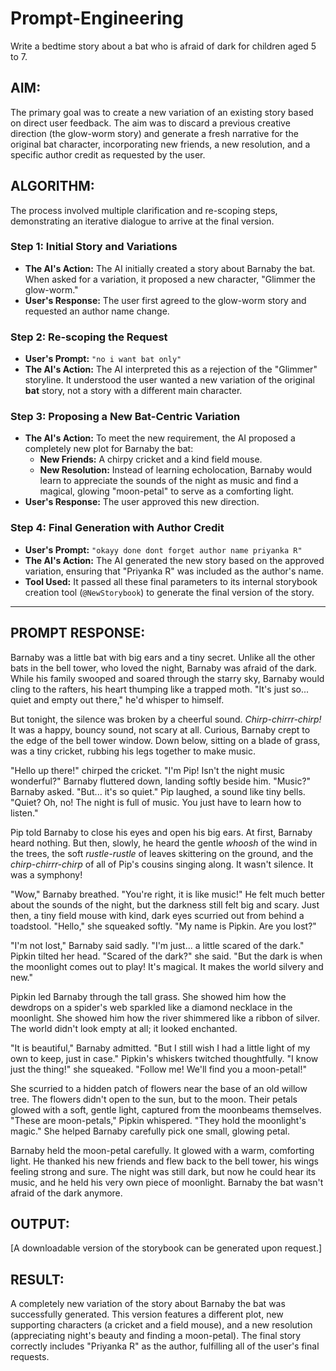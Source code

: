# Prompt-Engineering
Write a bedtime story about a bat who is afraid of dark for children aged 5 to 7.

## AIM:
The primary goal was to create a new variation of an existing story based on direct user feedback. The aim was to discard a previous creative direction (the glow-worm story) and generate a fresh narrative for the original bat character, incorporating new friends, a new resolution, and a specific author credit as requested by the user.

## ALGORITHM:
The process involved multiple clarification and re-scoping steps, demonstrating an iterative dialogue to arrive at the final version.

### Step 1: Initial Story and Variations
*   **The AI's Action:** The AI initially created a story about Barnaby the bat. When asked for a variation, it proposed a new character, "Glimmer the glow-worm."
*   **User's Response:** The user first agreed to the glow-worm story and requested an author name change.

### Step 2: Re-scoping the Request
*   **User's Prompt:** `"no i want bat only"`
*   **The AI's Action:** The AI interpreted this as a rejection of the "Glimmer" storyline. It understood the user wanted a new variation of the original **bat** story, not a story with a different main character.

### Step 3: Proposing a New Bat-Centric Variation
*   **The AI's Action:** To meet the new requirement, the AI proposed a completely new plot for Barnaby the bat:
    *   **New Friends:** A chirpy cricket and a kind field mouse.
    *   **New Resolution:** Instead of learning echolocation, Barnaby would learn to appreciate the sounds of the night as music and find a magical, glowing "moon-petal" to serve as a comforting light.
*   **User's Response:** The user approved this new direction.

### Step 4: Final Generation with Author Credit
*   **User's Prompt:** `"okayy done dont forget author name priyanka R"`
*   **The AI's Action:** The AI generated the new story based on the approved variation, ensuring that "Priyanka R" was included as the author's name.
*   **Tool Used:** It passed all these final parameters to its internal storybook creation tool (`@NewStorybook`) to generate the final version of the story.

---

## PROMPT RESPONSE:

Barnaby was a little bat with big ears and a tiny secret. Unlike all the other bats in the bell tower, who loved the night, Barnaby was afraid of the dark. While his family swooped and soared through the starry sky, Barnaby would cling to the rafters, his heart thumping like a trapped moth. "It's just so... quiet and empty out there," he'd whisper to himself.

But tonight, the silence was broken by a cheerful sound. *Chirp-chirrr-chirp!* It was a happy, bouncy sound, not scary at all. Curious, Barnaby crept to the edge of the bell tower window. Down below, sitting on a blade of grass, was a tiny cricket, rubbing his legs together to make music.

"Hello up there!" chirped the cricket. "I'm Pip! Isn't the night music wonderful?" Barnaby fluttered down, landing softly beside him. "Music?" Barnaby asked. "But... it's so quiet." Pip laughed, a sound like tiny bells. "Quiet? Oh, no! The night is full of music. You just have to learn how to listen."

Pip told Barnaby to close his eyes and open his big ears. At first, Barnaby heard nothing. But then, slowly, he heard the gentle *whoosh* of the wind in the trees, the soft *rustle-rustle* of leaves skittering on the ground, and the *chirp-chirrr-chirp* of all of Pip's cousins singing along. It wasn't silence. It was a symphony!

"Wow," Barnaby breathed. "You're right, it is like music!" He felt much better about the sounds of the night, but the darkness still felt big and scary. Just then, a tiny field mouse with kind, dark eyes scurried out from behind a toadstool. "Hello," she squeaked softly. "My name is Pipkin. Are you lost?"

"I'm not lost," Barnaby said sadly. "I'm just... a little scared of the dark." Pipkin tilted her head. "Scared of the dark?" she said. "But the dark is when the moonlight comes out to play! It's magical. It makes the world silvery and new."

Pipkin led Barnaby through the tall grass. She showed him how the dewdrops on a spider's web sparkled like a diamond necklace in the moonlight. She showed him how the river shimmered like a ribbon of silver. The world didn't look empty at all; it looked enchanted.

"It is beautiful," Barnaby admitted. "But I still wish I had a little light of my own to keep, just in case." Pipkin's whiskers twitched thoughtfully. "I know just the thing!" she squeaked. "Follow me! We'll find you a moon-petal!"

She scurried to a hidden patch of flowers near the base of an old willow tree. The flowers didn't open to the sun, but to the moon. Their petals glowed with a soft, gentle light, captured from the moonbeams themselves. "These are moon-petals," Pipkin whispered. "They hold the moonlight's magic." She helped Barnaby carefully pick one small, glowing petal.

Barnaby held the moon-petal carefully. It glowed with a warm, comforting light. He thanked his new friends and flew back to the bell tower, his wings feeling strong and sure. The night was still dark, but now he could hear its music, and he held his very own piece of moonlight. Barnaby the bat wasn't afraid of the dark anymore.

## OUTPUT:

[A downloadable version of the storybook can be generated upon request.]

## RESULT:
A completely new variation of the story about Barnaby the bat was successfully generated. This version features a different plot, new supporting characters (a cricket and a field mouse), and a new resolution (appreciating night's beauty and finding a moon-petal). The final story correctly includes "Priyanka R" as the author, fulfilling all of the user's final requests.
